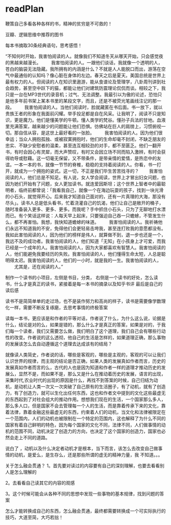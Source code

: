 # readPlan

鞭策自己多看各种各样的书，精神的贫穷是不可救的！


豆瓣、逻辑思维中推荐的图书


每本书摘取30条经典语句，思考感悟！



“不知何时开始，我害怕阅读的人。就像我们不知道冬天从哪天开始，只会感觉夜的黑越来越漫长。 
　　我害怕阅读的人。一跟他们谈话，我就像一个透明的人，苍白的脑袋无法隐藏。我所拥有的内涵是什么？不就是人人能脱口而出，游荡在空气中最通俗的认知吗？像心脏在身体的左边。春天之后是夏天。美国总统是世界上最有权力的人。但阅读的人在知识里遨游，能从食谱论及管理学，八卦周刊讲到社会趋势，甚至空中跃下的猫，都能让他们对建筑防震理论侃侃而谈。相较之下，我只是一台在MP3世代的录音机；过气、无法调整。我最引以为傲的论述，恐怕只是他多年前书架上某本书里的某段文字，而且，还是不被荧光笔画线注记的那一段。 
　　我害怕阅读的人。当他们阅读时，脸就藏匿在书后面。书一放下，就以贵族王者的形象在我面前闪耀。举手投足都是自在风采。让我明了，阅读不只是知识，更是魔力。他们是懂美学的牛顿。懂人类学的梵谷。懂孙子兵法的甘地。血液里充满答案，越来越少的问题能让他们恐惧。彷佛站在巨人的肩牓上，习惯俯视一切。那自信从容，是这世上最好看的一张脸。 
　　我害怕阅读的人。因为他们很幸运；当众人拥抱孤独、或被寂寞拥抱时，他们的生命却毫不封闭，不缺乏朋友的忠实、不缺少安慰者的温柔，甚至连互相较劲的对手，都不至匮乏。他们一翻开书，有时会因心有灵犀，而大声赞叹，有时又会因立场不同而陷入激辨，有时会获得劝导或慰藉。这一切毫无保留，又不带条件，是带亲情的爱情，是热恋中的友谊。一本一本的书，就像一节节的脊椎，稳稳的支持着阅读的人。你看，书一打开，就成为一个拥抱的姿式。这一切，不正是我们毕生苦苦找寻的？ 
　　我害怕阅读的人，他们总是不知足。有人说，女人学会阅读，世界上才冒出妇女问题，也因为她们开始有了问题，女人更加读书。就连爱因斯坦；这个世界上智者中的最聪明者，临终前都曾说：「我看我自己，就像一个在海边玩耍的孩子，找到一块光滑的小石头，就觉得开心。后来我才知道自己面对的，还有一片真理的大海，那没有尽头」。读书人总是低头看书，忙着浇灌自己的饥渴，他们让自己是敞开的桶子，随时准备装入更多、更多、更多。而我呢？手中抓住小石头，只为了无聊地打水漂而已。有个笑话这样说：人每天早上起床，只要强迫自己吞一只蟾蜍，不管发生什么，都不再害怕。我想，我快知道蟾蜍的味道。 
　　我害怕阅读的人。我祈祷他们永远不知道我的不安，免得他们会更轻易击垮我，甚至连打败我的意愿都没有。我如此害怕阅读的人，因为他们的榜样是伟人，就算做不到，退一步也还是一个，我远不及的成功者。我害怕阅读的人，他们知道「无知」在小孩身上才可爱，而我已经是一个成年的人。我害怕阅读的人，因为大家都喜欢有智慧人。我害怕阅读的人，他们能避免我要经历的失败。我害怕阅读的人，他们懂得生命太短，人总是聪明得太迟。我害怕阅读的人，他们的一小时，就是我的一生。我害怕阅读的人， 
　　尤其是，还在阅读的人。”



制作一个读书的小项目，左侧是书目，分类，
右侧是一个读书的好处，怎么读书，什么才是真正的读书，紧接着是每一本书的摘录以及知乎书评  最后是自己的读后感



读书不是简简单单的走过场，也不是装作努力和高尚的样子，读书是需要像学数理化一样，需要不断反复琢磨，去思考事情的终极答案

读每一本书，更应该是和作者的平等对话，作者说了什么，为什么这么说，论据是什么，结论是对的么，如果是错的，那么什么才是真正的答案，如果是对的，于我们每一个读者，我们又需要怎么做，我们明白了这个道理，我们自己会有哪些行动性的改变。作者说的这么透彻，他自己的生活是怎样的，如果道理正确，那么事物的发展该怎么去自动遵循这个道理去达成该有的结局？

就像读人类简史，作者说的话，哪些是客观的，哪些是主观的，客观的可以让我们认识世界的规律，而主观的结论是否正确，如果人类的发展真如作者而言，历史的发展真如作者而言的么，古代的人也是因为知道和作者一样的道理才推动历史的发展么，显然不是，而如果不是，那么又是什么在推动着历史的发展，语言的出现，采集时代,农业时代的出现的原因是什么，再找不到答案的时候，自己归结为动机，是动机让人类一次又一次突破了自己原有的生活圈子，有了动机，就有了创造力，有了创造力，就可以生化出任何东西，这也和作者文中提到的文化这些最虚无的东西起到了对社会组大的推动作用。想想我们现在的生活，一个国家那么多人，那么多人口，但是国家不会去管理每一个人的生活，而是靠着传承下来的文化，靠着法律，靠着金融这些最虚无的东西，约束着人们的动机，当文化和法律被限定在一个范围内，人们的动机也被限制在一个特定的范围内，这也解释了为什么不同的国家有着自己鲜明的特色，因为每个国家的文化不同，法律不同，人们做事情的动机的范围不同，动机决定了创造力的方向，也决定了这个国家的创造力，国家也必然会走上不同的道路。

说白了 ，动机以及什么决定者动机才是根本，当下而言，该怎么去改变自己做事情的动机，是爱么，是生存么，还是那些所谓的虚无的精神力量，我   不知道。。。



关于怎么融会贯通？
1。首先要对读过的内容要有自己的深刻理解，也要去看看别人是怎么理解的

2。去看看自己读其它的内容的观感

3。这个时候可能会从各种不同的思想中发现一些事物的基本规律，找到问题的答案



怎么才能转换成自己的东西，怎么融会贯通，最终都需要转换成一个可实际执行的技巧，大道至简，大巧若拙！




